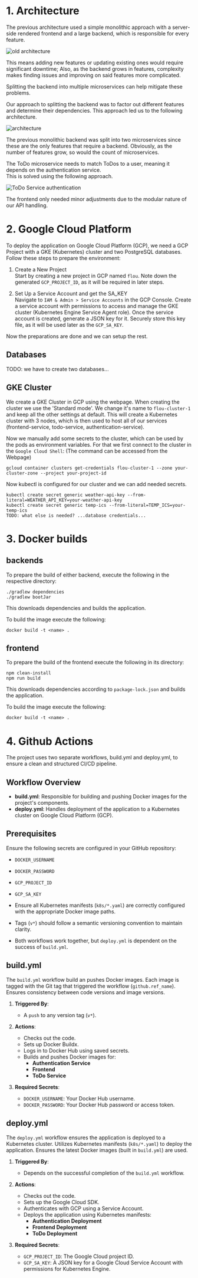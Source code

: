 # 1. Architecture

The previous architecture used a simple monolithic approach with a server-side rendered frontend and a large backend, which is responsible for every feature.  

![old architecture](./.markdown/architecture%20(old).png)

This means adding new features or updating existing ones would require significant downtime;
Also, as the backend grows in features, complexity makes finding issues and improving on said features more complicated.

Splitting the backend into multiple microservices can help mitigate these problems.

Our approach to splitting the backend was to factor out different features and determine their dependencies.
This approach led us to the following architecture.

![architecture](./.markdown/architecture.png)

The previous monolithic backend was split into two microservices since these are the only features that require a backend.
Obviously, as the number of features grow, so would the count of microservices.  

The ToDo microservice needs to match ToDos to a user, meaning it depends on the authentication service.  
This is solved using the following approach.

![ToDo Service authentication](./.markdown/todo%20service%20authentication.png)

The frontend only needed minor adjustments due to the modular nature of our API handling.

# 2. Google Cloud Platform
To deploy the application on Google Cloud Platform (GCP), we need a GCP Project with a GKE (Kubernetes) cluster and two PostgreSQL databases. 
Follow these steps to prepare the environment:

1. Create a New Project\
Start by creating a new project in GCP named `flou`. Note down the generated `GCP_PROJECT_ID`, as it will be required in later steps.

2. Set Up a Service Account and get the SA_KEY\
Navigate to `IAM & Admin > Service Accounts` in the GCP Console. Create a service account with permissions to access and manage the GKE cluster (Kubernetes Engine Service Agent role).
Once the service account is created, generate a JSON key for it. Securely store this key file, as it will be used later as the `GCP_SA_KEY`.

Now the preparations are done and we can setup the rest.

## Databases
TODO: we have to create two databases...

## GKE Cluster
We create a GKE Cluster in GCP using the webpage. When creating the cluster we use the 'Standard mode'. We change it's 
name to `flou-cluster-1` and keep all the other settings at default.
This will create a Kubernetes cluster with 3 nodes, which is then used to host all of our services (frontend-service, todo-service, authentication-service).

Now we manually add some secrets to the cluster, which can be used by the pods as environment variables.
For that we first connect to the cluster in the `Google Cloud Shell`: (The command can be accessed from the Webpage)
```shell
gcloud container clusters get-credentials flou-cluster-1 --zone your-cluster-zone --project your-project-id
```
Now kubectl is configured for our cluster and we can add needed secrets.
```shell
kubectl create secret generic weather-api-key --from-literal=WEATHER_API_KEY=your-weather-api-key
kubectl create secret generic temp-ics --from-literal=TEMP_ICS=your-temp-ics
TODO: what else is needed? ...database credentials...
```

# 3. Docker builds

## backends

To prepare the build of either backend, execute the following in the respective directory:

```shell
./gradlew dependencies
./gradlew bootJar
```

This downloads dependencies and builds the application.

To build the image execute the following:

```shell
docker build -t <name> .
```

## frontend

To prepare the build of the frontend execute the following in its directory:

```shell
npm clean-install
npm run build
```

This downloads dependencies according to `package-lock.json` and builds the application.

To build the image execute the following:

```shell
docker build -t <name> .
```

# 4. Github Actions

The project uses two separate workflows, build.yml and deploy.yml, to ensure a clean and structured CI/CD pipeline.

## Workflow Overview

- **build.yml**: Responsible for building and pushing Docker images for the project's components.
- **deploy.yml**: Handles deployment of the application to a Kubernetes cluster on Google Cloud Platform (GCP).

## Prerequisites

Ensure the following secrets are configured in your GitHub repository:
- `DOCKER_USERNAME`
- `DOCKER_PASSWORD`
- `GCP_PROJECT_ID`
- `GCP_SA_KEY`

- Ensure all Kubernetes manifests (`k8s/*.yaml`) are correctly configured with the appropriate Docker image paths.
- Tags (`v*`) should follow a semantic versioning convention to maintain clarity.
- Both workflows work together, but `deploy.yml` is dependent on the success of `build.yml`.


## build.yml

The `build.yml` workflow build an pushes Docker images.
Each image is tagged with the Git tag that triggered the workflow (`github.ref_name`).
Ensures consistency between code versions and image versions.

1. **Triggered By**: 
   - A `push` to any version tag (`v*`).
   
2. **Actions**:
   - Checks out the code.
   - Sets up Docker Buildx.
   - Logs in to Docker Hub using saved secrets.
   - Builds and pushes Docker images for:
     - **Authentication Service**
     - **Frontend**
     - **ToDo Service**

3. **Required Secrets**:
   - `DOCKER_USERNAME`: Your Docker Hub username.
   - `DOCKER_PASSWORD`: Your Docker Hub password or access token.

## deploy.yml

The `deploy.yml` workflow ensures the application is deployed to a Kubernetes cluster.
Utilizes Kubernetes manifests (`k8s/*.yaml`) to deploy the application.
Ensures the latest Docker images (built in `build.yml`) are used.

1. **Triggered By**: 
   - Depends on the successful completion of the `build.yml` workflow.

2. **Actions**:
   - Checks out the code.
   - Sets up the Google Cloud SDK.
   - Authenticates with GCP using a Service Account.
   - Deploys the application using Kubernetes manifests:
     - **Authentication Deployment**
     - **Frontend Deployment**
     - **ToDo Deployment**

3. **Required Secrets**:
   - `GCP_PROJECT_ID`: The Google Cloud project ID.
   - `GCP_SA_KEY`: A JSON key for a Google Cloud Service Account with permissions for Kubernetes Engine.


